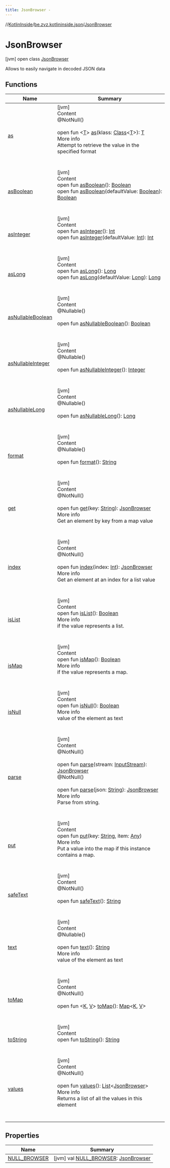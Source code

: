 ```yaml
---
title: JsonBrowser -
---
```

//[KotlinInside](../../index.md)/[be.zvz.kotlininside.json](../index.md)/[JsonBrowser](index.md)



# JsonBrowser  
 [jvm] open class [JsonBrowser](index.md)

Allows to easily navigate in decoded JSON data

   


## Functions  
  
|  Name|  Summary| 
|---|---|
| <a name="be.zvz.kotlininside.json/JsonBrowser/as/#java.lang.Class<T>/PointingToDeclaration/"></a>[as](as.md)| <a name="be.zvz.kotlininside.json/JsonBrowser/as/#java.lang.Class<T>/PointingToDeclaration/"></a>[jvm]  <br>Content  <br>@NotNull()  <br>  <br>open fun <[T](as.md)> [as](as.md)(klass: [Class](https://docs.oracle.com/javase/7/docs/api/java/lang/Class.html)<[T](as.md)>): [T](as.md)  <br>More info  <br>Attempt to retrieve the value in the specified format  <br><br><br>
| <a name="be.zvz.kotlininside.json/JsonBrowser/asBoolean/#/PointingToDeclaration/"></a>[asBoolean](as-boolean.md)| <a name="be.zvz.kotlininside.json/JsonBrowser/asBoolean/#/PointingToDeclaration/"></a>[jvm]  <br>Content  <br>open fun [asBoolean](as-boolean.md)(): [Boolean](https://kotlinlang.org/api/latest/jvm/stdlib/kotlin/-boolean/index.html)  <br>open fun [asBoolean](as-boolean.md)(defaultValue: [Boolean](https://kotlinlang.org/api/latest/jvm/stdlib/kotlin/-boolean/index.html)): [Boolean](https://kotlinlang.org/api/latest/jvm/stdlib/kotlin/-boolean/index.html)  <br><br><br>
| <a name="be.zvz.kotlininside.json/JsonBrowser/asInteger/#/PointingToDeclaration/"></a>[asInteger](as-integer.md)| <a name="be.zvz.kotlininside.json/JsonBrowser/asInteger/#/PointingToDeclaration/"></a>[jvm]  <br>Content  <br>open fun [asInteger](as-integer.md)(): [Int](https://kotlinlang.org/api/latest/jvm/stdlib/kotlin/-int/index.html)  <br>open fun [asInteger](as-integer.md)(defaultValue: [Int](https://kotlinlang.org/api/latest/jvm/stdlib/kotlin/-int/index.html)): [Int](https://kotlinlang.org/api/latest/jvm/stdlib/kotlin/-int/index.html)  <br><br><br>
| <a name="be.zvz.kotlininside.json/JsonBrowser/asLong/#/PointingToDeclaration/"></a>[asLong](as-long.md)| <a name="be.zvz.kotlininside.json/JsonBrowser/asLong/#/PointingToDeclaration/"></a>[jvm]  <br>Content  <br>open fun [asLong](as-long.md)(): [Long](https://kotlinlang.org/api/latest/jvm/stdlib/kotlin/-long/index.html)  <br>open fun [asLong](as-long.md)(defaultValue: [Long](https://kotlinlang.org/api/latest/jvm/stdlib/kotlin/-long/index.html)): [Long](https://kotlinlang.org/api/latest/jvm/stdlib/kotlin/-long/index.html)  <br><br><br>
| <a name="be.zvz.kotlininside.json/JsonBrowser/asNullableBoolean/#/PointingToDeclaration/"></a>[asNullableBoolean](as-nullable-boolean.md)| <a name="be.zvz.kotlininside.json/JsonBrowser/asNullableBoolean/#/PointingToDeclaration/"></a>[jvm]  <br>Content  <br>@Nullable()  <br>  <br>open fun [asNullableBoolean](as-nullable-boolean.md)(): [Boolean](https://docs.oracle.com/javase/7/docs/api/java/lang/Boolean.html)  <br><br><br>
| <a name="be.zvz.kotlininside.json/JsonBrowser/asNullableInteger/#/PointingToDeclaration/"></a>[asNullableInteger](as-nullable-integer.md)| <a name="be.zvz.kotlininside.json/JsonBrowser/asNullableInteger/#/PointingToDeclaration/"></a>[jvm]  <br>Content  <br>@Nullable()  <br>  <br>open fun [asNullableInteger](as-nullable-integer.md)(): [Integer](https://docs.oracle.com/javase/7/docs/api/java/lang/Integer.html)  <br><br><br>
| <a name="be.zvz.kotlininside.json/JsonBrowser/asNullableLong/#/PointingToDeclaration/"></a>[asNullableLong](as-nullable-long.md)| <a name="be.zvz.kotlininside.json/JsonBrowser/asNullableLong/#/PointingToDeclaration/"></a>[jvm]  <br>Content  <br>@Nullable()  <br>  <br>open fun [asNullableLong](as-nullable-long.md)(): [Long](https://docs.oracle.com/javase/7/docs/api/java/lang/Long.html)  <br><br><br>
| <a name="be.zvz.kotlininside.json/JsonBrowser/format/#/PointingToDeclaration/"></a>[format](format.md)| <a name="be.zvz.kotlininside.json/JsonBrowser/format/#/PointingToDeclaration/"></a>[jvm]  <br>Content  <br>@Nullable()  <br>  <br>open fun [format](format.md)(): [String](https://docs.oracle.com/javase/7/docs/api/java/lang/String.html)  <br><br><br>
| <a name="be.zvz.kotlininside.json/JsonBrowser/get/#java.lang.String/PointingToDeclaration/"></a>[get](get.md)| <a name="be.zvz.kotlininside.json/JsonBrowser/get/#java.lang.String/PointingToDeclaration/"></a>[jvm]  <br>Content  <br>@NotNull()  <br>  <br>open fun [get](get.md)(key: [String](https://docs.oracle.com/javase/7/docs/api/java/lang/String.html)): [JsonBrowser](index.md)  <br>More info  <br>Get an element by key from a map value  <br><br><br>
| <a name="be.zvz.kotlininside.json/JsonBrowser/index/#int/PointingToDeclaration/"></a>[index](--index--.md)| <a name="be.zvz.kotlininside.json/JsonBrowser/index/#int/PointingToDeclaration/"></a>[jvm]  <br>Content  <br>@NotNull()  <br>  <br>open fun [index](--index--.md)(index: [Int](https://kotlinlang.org/api/latest/jvm/stdlib/kotlin/-int/index.html)): [JsonBrowser](index.md)  <br>More info  <br>Get an element at an index for a list value  <br><br><br>
| <a name="be.zvz.kotlininside.json/JsonBrowser/isList/#/PointingToDeclaration/"></a>[isList](is-list.md)| <a name="be.zvz.kotlininside.json/JsonBrowser/isList/#/PointingToDeclaration/"></a>[jvm]  <br>Content  <br>open fun [isList](is-list.md)(): [Boolean](https://kotlinlang.org/api/latest/jvm/stdlib/kotlin/-boolean/index.html)  <br>More info  <br>if the value represents a list.  <br><br><br>
| <a name="be.zvz.kotlininside.json/JsonBrowser/isMap/#/PointingToDeclaration/"></a>[isMap](is-map.md)| <a name="be.zvz.kotlininside.json/JsonBrowser/isMap/#/PointingToDeclaration/"></a>[jvm]  <br>Content  <br>open fun [isMap](is-map.md)(): [Boolean](https://kotlinlang.org/api/latest/jvm/stdlib/kotlin/-boolean/index.html)  <br>More info  <br>if the value represents a map.  <br><br><br>
| <a name="be.zvz.kotlininside.json/JsonBrowser/isNull/#/PointingToDeclaration/"></a>[isNull](is-null.md)| <a name="be.zvz.kotlininside.json/JsonBrowser/isNull/#/PointingToDeclaration/"></a>[jvm]  <br>Content  <br>open fun [isNull](is-null.md)(): [Boolean](https://kotlinlang.org/api/latest/jvm/stdlib/kotlin/-boolean/index.html)  <br>More info  <br>value of the element as text  <br><br><br>
| <a name="be.zvz.kotlininside.json/JsonBrowser/parse/#java.io.InputStream/PointingToDeclaration/"></a>[parse](parse.md)| <a name="be.zvz.kotlininside.json/JsonBrowser/parse/#java.io.InputStream/PointingToDeclaration/"></a>[jvm]  <br>Content  <br>@NotNull()  <br>  <br>open fun [parse](parse.md)(stream: [InputStream](https://docs.oracle.com/javase/7/docs/api/java/io/InputStream.html)): [JsonBrowser](index.md)  <br>@NotNull()  <br>  <br>open fun [parse](parse.md)(json: [String](https://docs.oracle.com/javase/7/docs/api/java/lang/String.html)): [JsonBrowser](index.md)  <br>More info  <br>Parse from string.  <br><br><br>
| <a name="be.zvz.kotlininside.json/JsonBrowser/put/#java.lang.String#java.lang.Object/PointingToDeclaration/"></a>[put](put.md)| <a name="be.zvz.kotlininside.json/JsonBrowser/put/#java.lang.String#java.lang.Object/PointingToDeclaration/"></a>[jvm]  <br>Content  <br>open fun [put](put.md)(key: [String](https://docs.oracle.com/javase/7/docs/api/java/lang/String.html), item: [Any](https://kotlinlang.org/api/latest/jvm/stdlib/kotlin/-any/index.html))  <br>More info  <br>Put a value into the map if this instance contains a map.  <br><br><br>
| <a name="be.zvz.kotlininside.json/JsonBrowser/safeText/#/PointingToDeclaration/"></a>[safeText](safe-text.md)| <a name="be.zvz.kotlininside.json/JsonBrowser/safeText/#/PointingToDeclaration/"></a>[jvm]  <br>Content  <br>@NotNull()  <br>  <br>open fun [safeText](safe-text.md)(): [String](https://docs.oracle.com/javase/7/docs/api/java/lang/String.html)  <br><br><br>
| <a name="be.zvz.kotlininside.json/JsonBrowser/text/#/PointingToDeclaration/"></a>[text](text.md)| <a name="be.zvz.kotlininside.json/JsonBrowser/text/#/PointingToDeclaration/"></a>[jvm]  <br>Content  <br>@Nullable()  <br>  <br>open fun [text](text.md)(): [String](https://docs.oracle.com/javase/7/docs/api/java/lang/String.html)  <br>More info  <br>value of the element as text  <br><br><br>
| <a name="be.zvz.kotlininside.json/JsonBrowser/toMap/#/PointingToDeclaration/"></a>[toMap](to-map.md)| <a name="be.zvz.kotlininside.json/JsonBrowser/toMap/#/PointingToDeclaration/"></a>[jvm]  <br>Content  <br>@NotNull()  <br>  <br>open fun <[K](to-map.md), [V](to-map.md)> [toMap](to-map.md)(): [Map](https://docs.oracle.com/javase/7/docs/api/java/util/Map.html)<[K](to-map.md), [V](to-map.md)>  <br><br><br>
| <a name="be.zvz.kotlininside.json/JsonBrowser/toString/#/PointingToDeclaration/"></a>[toString](to-string.md)| <a name="be.zvz.kotlininside.json/JsonBrowser/toString/#/PointingToDeclaration/"></a>[jvm]  <br>Content  <br>open fun [toString](to-string.md)(): [String](https://docs.oracle.com/javase/7/docs/api/java/lang/String.html)  <br><br><br>
| <a name="be.zvz.kotlininside.json/JsonBrowser/values/#/PointingToDeclaration/"></a>[values](values.md)| <a name="be.zvz.kotlininside.json/JsonBrowser/values/#/PointingToDeclaration/"></a>[jvm]  <br>Content  <br>@NotNull()  <br>  <br>open fun [values](values.md)(): [List](https://docs.oracle.com/javase/7/docs/api/java/util/List.html)<[JsonBrowser](index.md)>  <br>More info  <br>Returns a list of all the values in this element  <br><br><br>


## Properties  
  
|  Name|  Summary| 
|---|---|
| <a name="be.zvz.kotlininside.json/JsonBrowser/NULL_BROWSER/#/PointingToDeclaration/"></a>[NULL_BROWSER](-n-u-l-l_-b-r-o-w-s-e-r.md)| <a name="be.zvz.kotlininside.json/JsonBrowser/NULL_BROWSER/#/PointingToDeclaration/"></a> [jvm] val [NULL_BROWSER](-n-u-l-l_-b-r-o-w-s-e-r.md): [JsonBrowser](index.md)   <br>

